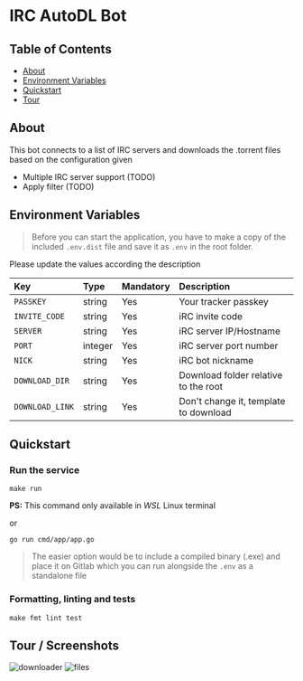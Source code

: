 # IRC AutoDL Bot

## Table of Contents
* [About](#about)
* [Environment Variables](#environment-variables)
* [Quickstart](#quickstart)
* [Tour](#tour)

## About
This bot connects to a list of IRC servers and downloads the .torrent files based on the configuration given

- Multiple IRC server support (TODO)
- Apply filter (TODO)


## Environment Variables

> Before you can start the application, you have to make a copy of the included `.env.dist` file and save it as `.env` in the root folder.

Please update the values according the description

| Key               | Type   | Mandatory | Description               |
|:------------------|:-------|:----------|:--------------------------|
| `PASSKEY`         | string | Yes       | Your tracker passkey      |
| `INVITE_CODE`     | string | Yes       | iRC invite code           |
| `SERVER`          | string | Yes       | iRC server IP/Hostname    |
| `PORT`            | integer| Yes       | iRC server port number    |
| `NICK`            | string | Yes       | iRC bot nickname          |
| `DOWNLOAD_DIR`    | string | Yes       | Download folder relative to the root  |
| `DOWNLOAD_LINK`   | string | Yes       | Don't change it, template to download |


## Quickstart
### Run the service
```
make run
```
**PS:** This command only available in *WSL* Linux terminal

or

```
go run cmd/app/app.go
```

> The easier option would be to include a compiled binary (.exe) and place it on Gitlab which you can run alongside the `.env` as a standalone file

### Formatting, linting and tests
```
make fmt lint test
```

## Tour / Screenshots
![downloader](https://gitlab.com/ftamas88/irc-bot/-/raw/main/docs/screenshots/irc_downloader.png)
![files](https://gitlab.com/ftamas88/irc-bot/-/raw/main/docs/screenshots/downloaded.png)